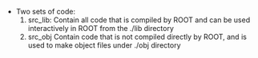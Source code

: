 * Two sets of code:
    1. src_lib:
        Contain all code that is compiled by ROOT and can be used interactively in ROOT
        from the ./lib directory
    2. src_obj
        Contain code that is not compiled directly by ROOT, and is used to make object files
        under ./obj directory
